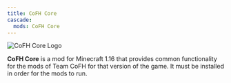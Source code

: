 ```yaml
---
title: CoFH Core
cascade:
  mods: CoFH Core
---
```


![CoFH Core Logo](/images/logos/1.16/cofh-core.png)

**CoFH Core** is a mod for Minecraft 1.16 that provides common functionality for
the mods of Team CoFH for that version of the game. It must be installed in
order for the mods to run.